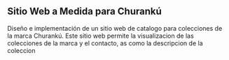 ## Sitio Web a Medida para Churankú

Diseño e implementación de un sitio web de catalogo para colecciones de la marca Churankú.
Este sitio web permite la visualizacion de las colecciones de la marca y el contacto, as como la descripcion de la coleccion
